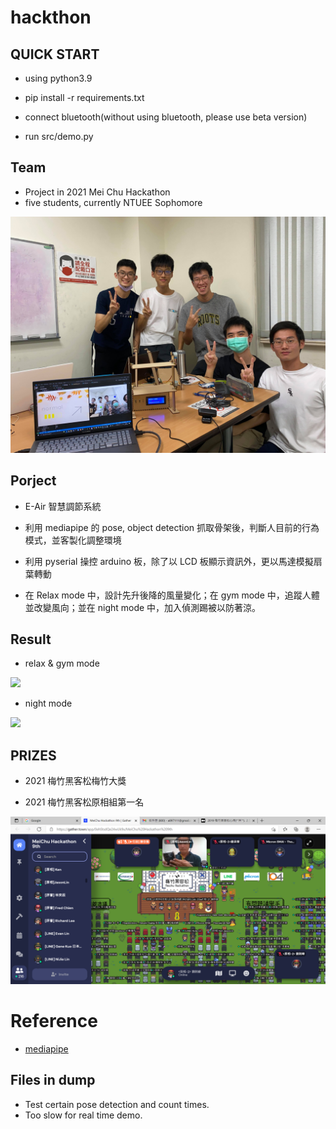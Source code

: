 # hackthon

## QUICK START

- using python3.9

- pip install -r requirements.txt

- connect bluetooth(without using bluetooth, please use beta version)

- run src/demo.py

## Team

- Project in 2021 Mei Chu Hackathon
- five students, currently NTUEE Sophomore

<img src="./img/team.jpg" width=600px>

## Porject

- E-Air 智慧調節系統

- 利用 mediapipe 的 pose, object detection 抓取骨架後，判斷人目前的行為模式，並客製化調整環境

- 利用 pyserial 操控 arduino 板，除了以 LCD 板顯示資訊外，更以馬達模擬扇葉轉動

- 在 Relax mode 中，設計先升後降的風量變化；在 gym mode 中，追蹤人體並改變風向；並在 night mode 中，加入偵測踢被以防著涼。

## Result

- relax & gym mode

<img src = ./img/relax&gym.gif>

- night mode

<img src="./img/result.gif">

## PRIZES

- 2021 梅竹黑客松梅竹大獎

- 2021 梅竹黑客松原相組第一名

<img src="./img/prize.png" width=600px>

# Reference

- [mediapipe](https://mediapipe.dev/)

## Files in dump

- Test certain pose detection and count times.
- Too slow for real time demo.
